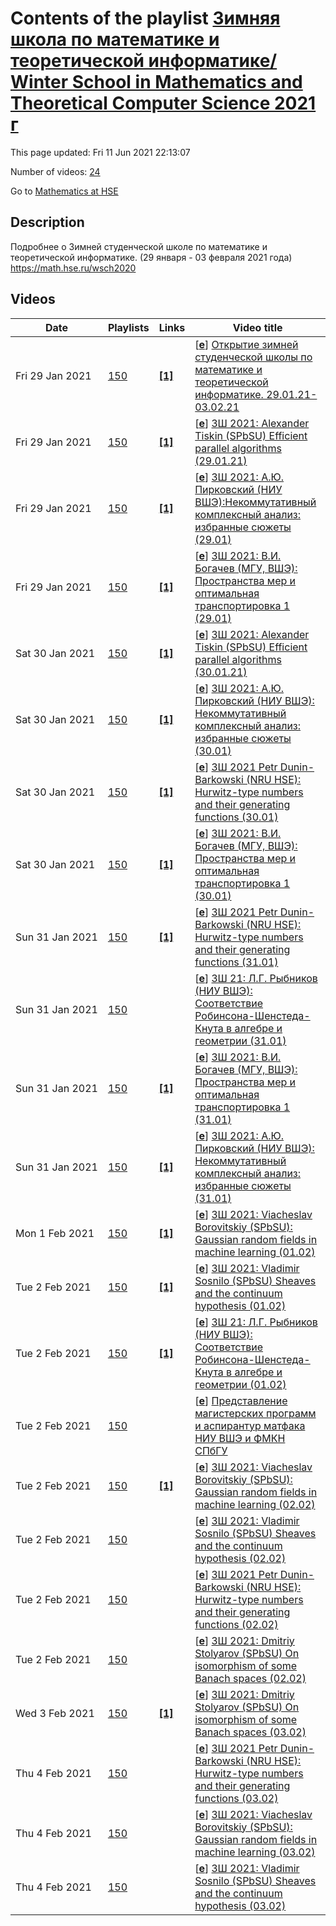 # Contents of the playlist [Зимняя школа по математике и теоретической информатике/ Winter School in Мathematics and Theoretical Computer Science 2021 г](https://www.youtube.com/playlist?list=PLq3E5oubNNoDX5NetVNk3udXW6oxht13U)

This page updated: Fri 11 Jun 2021 22:13:07

Number of videos: [24](#videos)

Go to [Mathematics at HSE](../README.md)

## Description

Подробнее о Зимней студенческой школе по математике и теоретической информатике. (29 января - 03 февраля 2021 года) <https://math.hse.ru/wsch2020>

## Videos

|Date|Playlists|Links|Video title|
|---|---|---|---|
| Fri&nbsp;29&nbsp;Jan&nbsp;2021 | [150](../playlists/150 "Зимняя школа по математике и теоретической информатике/ Winter School in Мathematics and Theoretical Computer Science 2021 г") | [**[1]**](https://math.hse.ru/wsch2020) | [[**e**](https://studio.youtube.com/video/swYD09Q_tZo/edit "Edit")] [Открытие зимней студенческой школы по математике и теоретической информатике. 29.01.21-03.02.21](https://www.youtube.com/watch?v=swYD09Q_tZo&list=PLq3E5oubNNoDX5NetVNk3udXW6oxht13U "Подробнее о Зимней школе 2021 https://math.hse.ru/wsch2020") |
| Fri&nbsp;29&nbsp;Jan&nbsp;2021 | [150](../playlists/150 "Зимняя школа по математике и теоретической информатике/ Winter School in Мathematics and Theoretical Computer Science 2021 г") | [**[1]**](https://math.hse.ru/wsch2020) | [[**e**](https://studio.youtube.com/video/Ol7JNdDsWiU/edit "Edit")] [ЗШ 2021:  Alexander Tiskin  (SPbSU)  Efficient parallel algorithms (29.01.21)](https://www.youtube.com/watch?v=Ol7JNdDsWiU&list=PLq3E5oubNNoDX5NetVNk3udXW6oxht13U "Подробнее о Зимней студенческой школе по математике и теоретической информатике. (29 января - 03 февраля 2021 года) https://math.hse.ru/wsch2020") |
| Fri&nbsp;29&nbsp;Jan&nbsp;2021 | [150](../playlists/150 "Зимняя школа по математике и теоретической информатике/ Winter School in Мathematics and Theoretical Computer Science 2021 г") | [**[1]**](https://math.hse.ru/wsch2020) | [[**e**](https://studio.youtube.com/video/YVhaK-QDI0k/edit "Edit")] [ЗШ 2021: А.Ю. Пирковский (НИУ ВШЭ):Некоммутативный комплексный анализ: избранные сюжеты (29.01)](https://www.youtube.com/watch?v=YVhaK-QDI0k&list=PLq3E5oubNNoDX5NetVNk3udXW6oxht13U "Подробнее о Зимней студенческой школе по математике и теоретической информатике. (29 января - 03 февраля 2021 года) https://math.hse.ru/wsch2020") |
| Fri&nbsp;29&nbsp;Jan&nbsp;2021 | [150](../playlists/150 "Зимняя школа по математике и теоретической информатике/ Winter School in Мathematics and Theoretical Computer Science 2021 г") | [**[1]**](https://math.hse.ru/wsch2020) | [[**e**](https://studio.youtube.com/video/cVegfU1bOqE/edit "Edit")] [ЗШ 2021: В.И. Богачев (МГУ, ВШЭ): Пространства мер и оптимальная транспортировка 1 (29.01)](https://www.youtube.com/watch?v=cVegfU1bOqE&list=PLq3E5oubNNoDX5NetVNk3udXW6oxht13U "Подробнее о Зимней студенческой школе по математике и теоретической информатике. (29 января - 03 февраля 2021 года) https://math.hse.ru/wsch2020") |
| Sat&nbsp;30&nbsp;Jan&nbsp;2021 | [150](../playlists/150 "Зимняя школа по математике и теоретической информатике/ Winter School in Мathematics and Theoretical Computer Science 2021 г") | [**[1]**](https://math.hse.ru/wsch2020) | [[**e**](https://studio.youtube.com/video/bEtiyZWxGmU/edit "Edit")] [ЗШ 2021: Alexander Tiskin (SPbSU) Efficient parallel algorithms (30.01.21)](https://www.youtube.com/watch?v=bEtiyZWxGmU&list=PLq3E5oubNNoDX5NetVNk3udXW6oxht13U "Подробнее о Зимней студенческой школе по математике и теоретической информатике. (29 января - 03 февраля 2021 года) https://math.hse.ru/wsch2020") |
| Sat&nbsp;30&nbsp;Jan&nbsp;2021 | [150](../playlists/150 "Зимняя школа по математике и теоретической информатике/ Winter School in Мathematics and Theoretical Computer Science 2021 г") | [**[1]**](https://math.hse.ru/wsch2020) | [[**e**](https://studio.youtube.com/video/3fUHHbyYrzM/edit "Edit")] [ЗШ 2021: А.Ю. Пирковский (НИУ ВШЭ): Некоммутативный комплексный анализ: избранные сюжеты (30.01)](https://www.youtube.com/watch?v=3fUHHbyYrzM&list=PLq3E5oubNNoDX5NetVNk3udXW6oxht13U "Подробнее о Зимней студенческой школе по математике и теоретической информатике. (29 января - 03 февраля 2021 года) https://math.hse.ru/wsch2020") |
| Sat&nbsp;30&nbsp;Jan&nbsp;2021 | [150](../playlists/150 "Зимняя школа по математике и теоретической информатике/ Winter School in Мathematics and Theoretical Computer Science 2021 г") | [**[1]**](https://math.hse.ru/wsch2020) | [[**e**](https://studio.youtube.com/video/hu3RsNcOZKw/edit "Edit")] [ЗШ 2021 Petr Dunin-Barkowski (NRU HSE): Hurwitz-type numbers and their generating functions (30.01)](https://www.youtube.com/watch?v=hu3RsNcOZKw&list=PLq3E5oubNNoDX5NetVNk3udXW6oxht13U "Подробнее о Зимней студенческой школе по математике и теоретической информатике. (29 января - 03 февраля 2021 года) https://math.hse.ru/wsch2020") |
| Sat&nbsp;30&nbsp;Jan&nbsp;2021 | [150](../playlists/150 "Зимняя школа по математике и теоретической информатике/ Winter School in Мathematics and Theoretical Computer Science 2021 г") | [**[1]**](https://math.hse.ru/wsch2020) | [[**e**](https://studio.youtube.com/video/PQt_n-XDXgU/edit "Edit")] [ЗШ 2021: В.И. Богачев (МГУ, ВШЭ): Пространства мер и оптимальная транспортировка 1 (30.01)](https://www.youtube.com/watch?v=PQt_n-XDXgU&list=PLq3E5oubNNoDX5NetVNk3udXW6oxht13U "Подробнее о Зимней студенческой школе по математике и теоретической информатике. (29 января - 03 февраля 2021 года) https://math.hse.ru/wsch2020") |
| Sun&nbsp;31&nbsp;Jan&nbsp;2021 | [150](../playlists/150 "Зимняя школа по математике и теоретической информатике/ Winter School in Мathematics and Theoretical Computer Science 2021 г") | [**[1]**](https://math.hse.ru/wsch2020) | [[**e**](https://studio.youtube.com/video/_DpQOhEkT7s/edit "Edit")] [ЗШ 2021 Petr Dunin-Barkowski (NRU HSE): Hurwitz-type numbers and their generating functions (31.01)](https://www.youtube.com/watch?v=_DpQOhEkT7s&list=PLq3E5oubNNoDX5NetVNk3udXW6oxht13U "Подробнее о Зимней студенческой школе по математике и теоретической информатике. (29 января - 03 февраля 2021 года) https://math.hse.ru/wsch2020") |
| Sun&nbsp;31&nbsp;Jan&nbsp;2021 | [150](../playlists/150 "Зимняя школа по математике и теоретической информатике/ Winter School in Мathematics and Theoretical Computer Science 2021 г") |  | [[**e**](https://studio.youtube.com/video/kmvHRZptOuc/edit "Edit")] [ЗШ 21: Л.Г. Рыбников (НИУ ВШЭ): Соответствие Робинсона-Шенстеда-Кнута в алгебре и геометрии (31.01)](https://www.youtube.com/watch?v=kmvHRZptOuc&list=PLq3E5oubNNoDX5NetVNk3udXW6oxht13U "Фотографии с доски по ссылке: @olders/1xPNf62xhHmDi6Uvtc3lHRDR&#95;XFc6dxIA&#013;&#013;Подробнее о Зимней студенческой школе по математике и теоретической информатике. (29 января - 03 февраля 2021 года) @0") |
| Sun&nbsp;31&nbsp;Jan&nbsp;2021 | [150](../playlists/150 "Зимняя школа по математике и теоретической информатике/ Winter School in Мathematics and Theoretical Computer Science 2021 г") | [**[1]**](https://math.hse.ru/wsch2020) | [[**e**](https://studio.youtube.com/video/QQvA9TjuW2I/edit "Edit")] [ЗШ 2021: В.И. Богачев (МГУ, ВШЭ): Пространства мер и оптимальная транспортировка 1 (31.01)](https://www.youtube.com/watch?v=QQvA9TjuW2I&list=PLq3E5oubNNoDX5NetVNk3udXW6oxht13U "Подробнее о Зимней студенческой школе по математике и теоретической информатике. (29 января - 03 февраля 2021 года) https://math.hse.ru/wsch2020") |
| Sun&nbsp;31&nbsp;Jan&nbsp;2021 | [150](../playlists/150 "Зимняя школа по математике и теоретической информатике/ Winter School in Мathematics and Theoretical Computer Science 2021 г") | [**[1]**](https://math.hse.ru/wsch2020) | [[**e**](https://studio.youtube.com/video/iGLB-RBIpM4/edit "Edit")] [ЗШ 2021: А.Ю. Пирковский (НИУ ВШЭ): Некоммутативный комплексный анализ: избранные сюжеты (31.01)](https://www.youtube.com/watch?v=iGLB-RBIpM4&list=PLq3E5oubNNoDX5NetVNk3udXW6oxht13U "Подробнее о Зимней студенческой школе по математике и теоретической информатике. (29 января - 03 февраля 2021 года) https://math.hse.ru/wsch2020") |
| Mon&nbsp;1&nbsp;Feb&nbsp;2021 | [150](../playlists/150 "Зимняя школа по математике и теоретической информатике/ Winter School in Мathematics and Theoretical Computer Science 2021 г") | [**[1]**](https://math.hse.ru/wsch2020) | [[**e**](https://studio.youtube.com/video/4f2CzOONyDE/edit "Edit")] [ЗШ 2021: Viacheslav Borovitskiy (SPbSU): Gaussian random fields in machine learning (01.02)](https://www.youtube.com/watch?v=4f2CzOONyDE&list=PLq3E5oubNNoDX5NetVNk3udXW6oxht13U "Подробнее о Зимней студенческой школе по математике и теоретической информатике. (29 января - 03 февраля 2021 года): https://math.hse.ru/wsch2020") |
| Tue&nbsp;2&nbsp;Feb&nbsp;2021 | [150](../playlists/150 "Зимняя школа по математике и теоретической информатике/ Winter School in Мathematics and Theoretical Computer Science 2021 г") | [**[1]**](https://math.hse.ru/wsch2020) | [[**e**](https://studio.youtube.com/video/SGkem5wXJx4/edit "Edit")] [ЗШ 2021: Vladimir Sosnilo (SPbSU)  Sheaves and the continuum hypothesis (01.02)](https://www.youtube.com/watch?v=SGkem5wXJx4&list=PLq3E5oubNNoDX5NetVNk3udXW6oxht13U "Подробнее о Зимней студенческой школе по математике и теоретической информатике. (29 января - 03 февраля 2021 года): https://math.hse.ru/wsch2020") |
| Tue&nbsp;2&nbsp;Feb&nbsp;2021 | [150](../playlists/150 "Зимняя школа по математике и теоретической информатике/ Winter School in Мathematics and Theoretical Computer Science 2021 г") | [**[1]**](https://math.hse.ru/wsch2020) | [[**e**](https://studio.youtube.com/video/JcwPW5pjDYY/edit "Edit")] [ЗШ 21: Л.Г. Рыбников (НИУ ВШЭ): Соответствие Робинсона-Шенстеда-Кнута в алгебре и геометрии (01.02)](https://www.youtube.com/watch?v=JcwPW5pjDYY&list=PLq3E5oubNNoDX5NetVNk3udXW6oxht13U "Подробнее о Зимней студенческой школе по математике и теоретической информатике. (29 января - 03 февраля 2021 года): https://math.hse.ru/wsch2020") |
| Tue&nbsp;2&nbsp;Feb&nbsp;2021 | [150](../playlists/150 "Зимняя школа по математике и теоретической информатике/ Winter School in Мathematics and Theoretical Computer Science 2021 г") |  | [[**e**](https://studio.youtube.com/video/_UemWcexsuQ/edit "Edit")] [Представление магистерских программ и аспирантур матфака НИУ ВШЭ и  ФМКН СПбГУ](https://www.youtube.com/watch?v=_UemWcexsuQ&list=PLq3E5oubNNoDX5NetVNk3udXW6oxht13U) |
| Tue&nbsp;2&nbsp;Feb&nbsp;2021 | [150](../playlists/150 "Зимняя школа по математике и теоретической информатике/ Winter School in Мathematics and Theoretical Computer Science 2021 г") | [**[1]**](https://math.hse.ru/wsch2020) | [[**e**](https://studio.youtube.com/video/XpcCeFRcLWU/edit "Edit")] [ЗШ 2021: Viacheslav Borovitskiy (SPbSU): Gaussian random fields in machine learning (02.02)](https://www.youtube.com/watch?v=XpcCeFRcLWU&list=PLq3E5oubNNoDX5NetVNk3udXW6oxht13U "Подробнее о Зимней студенческой школе по математике и теоретической информатике. (29 января - 03 февраля 2021 года): https://math.hse.ru/wsch2020") |
| Tue&nbsp;2&nbsp;Feb&nbsp;2021 | [150](../playlists/150 "Зимняя школа по математике и теоретической информатике/ Winter School in Мathematics and Theoretical Computer Science 2021 г") |  | [[**e**](https://studio.youtube.com/video/Zvw7Wk20CCQ/edit "Edit")] [ЗШ 2021: Vladimir Sosnilo (SPbSU) Sheaves and the continuum hypothesis (02.02)](https://www.youtube.com/watch?v=Zvw7Wk20CCQ&list=PLq3E5oubNNoDX5NetVNk3udXW6oxht13U "Подробнее о Зимней студенческой школе по математике и теоретической информатике. (29 января - 03 февраля 2021 года) @0​") |
| Tue&nbsp;2&nbsp;Feb&nbsp;2021 | [150](../playlists/150 "Зимняя школа по математике и теоретической информатике/ Winter School in Мathematics and Theoretical Computer Science 2021 г") |  | [[**e**](https://studio.youtube.com/video/YTwYn4yoZKg/edit "Edit")] [ЗШ 2021 Petr Dunin-Barkowski (NRU HSE): Hurwitz-type numbers and their generating functions (02.02)](https://www.youtube.com/watch?v=YTwYn4yoZKg&list=PLq3E5oubNNoDX5NetVNk3udXW6oxht13U "Подробнее о Зимней студенческой школе по математике и теоретической информатике. (29 января - 03 февраля 2021 года) @0​") |
| Tue&nbsp;2&nbsp;Feb&nbsp;2021 | [150](../playlists/150 "Зимняя школа по математике и теоретической информатике/ Winter School in Мathematics and Theoretical Computer Science 2021 г") |  | [[**e**](https://studio.youtube.com/video/BjtwxUNI918/edit "Edit")] [ЗШ 2021: Dmitriy Stolyarov (SPbSU) On isomorphism of some Banach spaces (02.02)](https://www.youtube.com/watch?v=BjtwxUNI918&list=PLq3E5oubNNoDX5NetVNk3udXW6oxht13U "Подробнее о Зимней студенческой школе по математике и теоретической информатике. (29 января - 03 февраля 2021 года) @0​") |
| Wed&nbsp;3&nbsp;Feb&nbsp;2021 | [150](../playlists/150 "Зимняя школа по математике и теоретической информатике/ Winter School in Мathematics and Theoretical Computer Science 2021 г") | [**[1]**](https://math.hse.ru/wsch2020) | [[**e**](https://studio.youtube.com/video/7L2s5gq1Sgg/edit "Edit")] [ЗШ 2021: Dmitriy Stolyarov (SPbSU) On isomorphism of some Banach spaces (03.02)](https://www.youtube.com/watch?v=7L2s5gq1Sgg&list=PLq3E5oubNNoDX5NetVNk3udXW6oxht13U "Подробнее о Зимней студенческой школе по математике и теоретической информатике. (29 января - 03 февраля 2021 года) https://math.hse.ru/wsch2020") |
| Thu&nbsp;4&nbsp;Feb&nbsp;2021 | [150](../playlists/150 "Зимняя школа по математике и теоретической информатике/ Winter School in Мathematics and Theoretical Computer Science 2021 г") |  | [[**e**](https://studio.youtube.com/video/N7l5z3IiGyY/edit "Edit")] [ЗШ 2021 Petr Dunin-Barkowski (NRU HSE): Hurwitz-type numbers and their generating functions (03.02)](https://www.youtube.com/watch?v=N7l5z3IiGyY&list=PLq3E5oubNNoDX5NetVNk3udXW6oxht13U "Подробнее о Зимней студенческой школе по математике и теоретической информатике. (29 января - 03 февраля 2021 года) @0​") |
| Thu&nbsp;4&nbsp;Feb&nbsp;2021 | [150](../playlists/150 "Зимняя школа по математике и теоретической информатике/ Winter School in Мathematics and Theoretical Computer Science 2021 г") |  | [[**e**](https://studio.youtube.com/video/4h7tShIG61o/edit "Edit")] [ЗШ 2021: Viacheslav Borovitskiy (SPbSU): Gaussian random fields in machine learning (03.02)](https://www.youtube.com/watch?v=4h7tShIG61o&list=PLq3E5oubNNoDX5NetVNk3udXW6oxht13U "Подробнее о Зимней студенческой школе по математике и теоретической информатике. (29 января - 03 февраля 2021 года): @0​") |
| Thu&nbsp;4&nbsp;Feb&nbsp;2021 | [150](../playlists/150 "Зимняя школа по математике и теоретической информатике/ Winter School in Мathematics and Theoretical Computer Science 2021 г") |  | [[**e**](https://studio.youtube.com/video/PY6-0cYVgFo/edit "Edit")] [ЗШ 2021: Vladimir Sosnilo (SPbSU) Sheaves and the continuum hypothesis (03.02)](https://www.youtube.com/watch?v=PY6-0cYVgFo&list=PLq3E5oubNNoDX5NetVNk3udXW6oxht13U "Подробнее о Зимней студенческой школе по математике и теоретической информатике. (29 января - 03 февраля 2021 года) @0​") |

